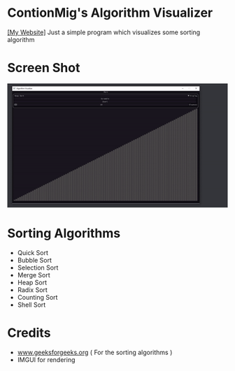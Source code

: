 # ContionMig's Algorithm Visualizer
[[My Website]](http://sagaanpillai.com/)
Just a simple program which visualizes some sorting algorithm

# Screen Shot
![ScreenShot](https://github.com/ContionMig/Algorithm-Visualizer/blob/master/Algorithm%20Visualizer/ss/gif.gif)

# Sorting Algorithms
- Quick Sort
- Bubble Sort
- Selection Sort
- Merge Sort
- Heap Sort
- Radix Sort
- Counting Sort
- Shell Sort

# Credits
- www.geeksforgeeks.org ( For the sorting algorithms )
- IMGUI for rendering
